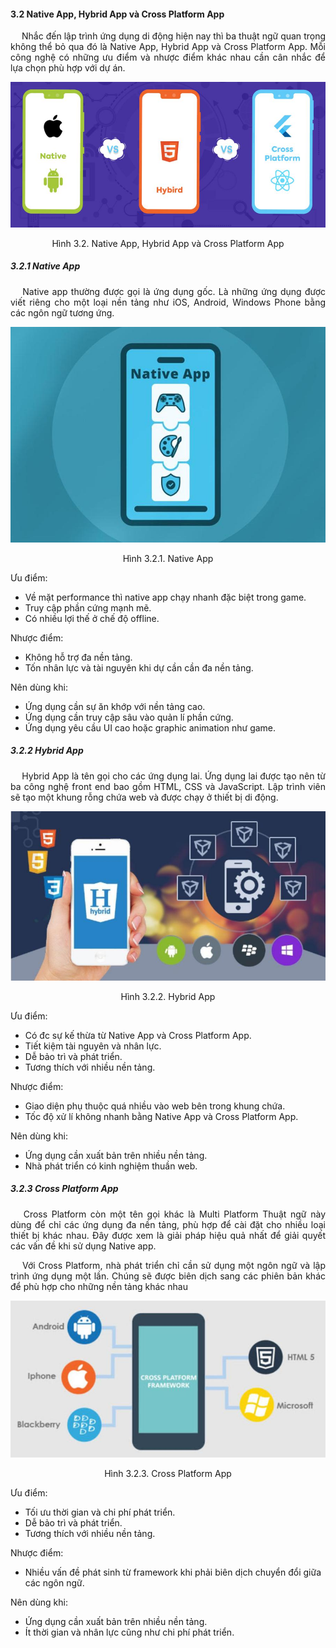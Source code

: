 #### 3.2 Native App, Hybrid App và Cross Platform App

<p style='text-align: justify;'>
&emsp;
Nhắc đến lập trình ứng dụng di động hiện nay thì ba thuật ngữ quan trọng không thể bỏ qua đó là Native App, Hybrid App và Cross Platform App.
Mỗi công nghệ có những ưu điểm và nhược điểm khác nhau cần cân nhắc để lựa chọn phù hợp với dự án.
</p>

<center>
  <img src="https://github.com/datai999/thesis-document/blob/main/report/src/chapter_3_theory/img/na-h-cp.png?raw=true">
  <p>Hình 3.2. Native App, Hybrid App và Cross Platform App</p>
</center>

<div style="page-break-after: always;"></div>

##### 3.2.1 Native App

<p style='text-align: justify;'>
&emsp;
Native app thường được gọi là ứng dụng gốc. 
Là những ứng dụng được viết riêng cho một loại nền tảng như iOS, Android, Windows Phone bằng các ngôn ngữ tương ứng.
</p>

<center>
  <img src="https://github.com/datai999/thesis-document/blob/main/report/src/chapter_3_theory/img/na.png?raw=true">
  <p>Hình 3.2.1. Native App</p>
</center>

Ưu điểm:

- Về mặt performance thì native app chạy nhanh đặc biệt trong game.
- Truy cập phần cứng mạnh mẽ.
- Có nhiều lợi thế ở chế độ offline.

Nhược điểm:

- Không hỗ trợ đa nền tảng.
- Tốn nhân lực và tài nguyên khi dự cần cần đa nền tảng.

Nên dùng khi:

- Ứng dụng cần sự ăn khớp với nền tảng cao.
- Ứng dụng cần truy cập sâu vào quản lí phần cứng.
- Ứng dụng yêu cầu UI cao hoặc graphic animation như game.

<div style="page-break-after: always;"></div>

##### 3.2.2 Hybrid App

<p style='text-align: justify;'>
&emsp;
Hybrid App là tên gọi cho các ứng dụng lai. 
Ứng dụng lai được tạo nên từ ba công nghệ front end bao gồm HTML, CSS và JavaScript.
Lập trình viên sẽ tạo một khung rỗng chứa web và được chạy ở thiết bị di động.
</p>

<center>
  <img src="https://github.com/datai999/thesis-document/blob/main/report/src/chapter_3_theory/img/hebrid.png?raw=true">
  <p>Hình 3.2.2. Hybrid App</p>
</center>

Ưu điểm:

- Có đc sự kế thừa từ Native App và Cross Platform App.
- Tiết kiệm tài nguyên và nhân lực.
- Dễ bảo trì và phát triển.
- Tương thích với nhiều nền tảng.

Nhược điểm:

- Giao diện phụ thuộc quá nhiều vào web bên trong khung chứa.
- Tốc độ xử lí không nhanh bằng Native App và Cross Platform App.

Nên dùng khi:

- Ứng dụng cần xuất bản trên nhiều nền tảng.
- Nhà phát triển có kinh nghiệm thuần web.

<div style="page-break-after: always;"></div>

##### 3.2.3 Cross Platform App

<p style='text-align: justify;'>
&emsp;
Cross Platform còn một tên gọi khác là Multi Platform
Thuật ngữ này dùng để chỉ các ứng dụng đa nền tảng, phù hợp để cài đặt cho nhiều loại thiết bị khác nhau. 
Đây được xem là giải pháp hiệu quả nhất để giải quyết các vấn đề khi sử dụng Native app.
</p>

<p style='text-align: justify;'>
&emsp;
Với Cross Platform, nhà phát triển chỉ cần sử dụng một ngôn ngữ và lập trình ứng dụng một lần. 
Chúng sẽ được biên dịch sang các phiên bản khác để phù hợp cho những nền tảng khác nhau
</p>

<center>
  <img src="https://github.com/datai999/thesis-document/blob/main/report/src/chapter_3_theory/img/cp.png?raw=true">
  <p>Hình 3.2.3. Cross Platform App</p>
</center>

Ưu điểm:

- Tối ưu thời gian và chi phí phát triển.
- Dễ bảo trì và phát triển.
- Tương thích với nhiều nền tảng.

Nhược điểm:

- Nhiều vấn đề phát sinh từ framework khi phải biên dịch chuyển đổi giữa các ngôn ngữ.

Nên dùng khi:

- Ứng dụng cần xuất bản trên nhiều nền tảng.
- Ít thời gian và nhân lực cũng như chi phí phát triển.

<div style="page-break-after: always;"></div>
